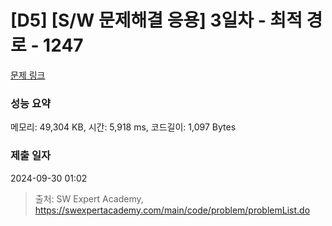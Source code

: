 # [D5] [S/W 문제해결 응용] 3일차 - 최적 경로 - 1247 

[문제 링크](https://swexpertacademy.com/main/code/problem/problemDetail.do?contestProbId=AV15OZ4qAPICFAYD) 

### 성능 요약

메모리: 49,304 KB, 시간: 5,918 ms, 코드길이: 1,097 Bytes

### 제출 일자

2024-09-30 01:02



> 출처: SW Expert Academy, https://swexpertacademy.com/main/code/problem/problemList.do